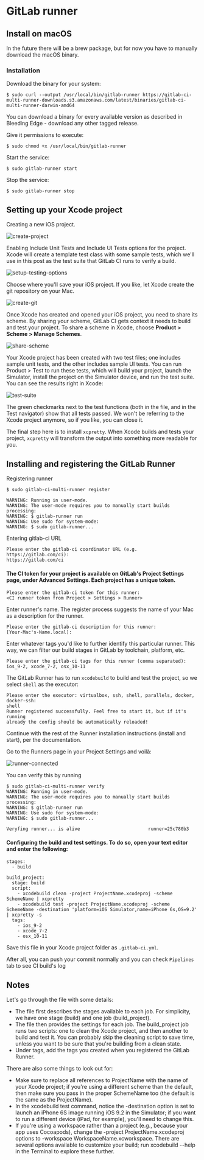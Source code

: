 # GitLab runner
## Install on macOS

In the future there will be a brew package, but for now you have to manually download the macOS binary.

### Installation

Download the binary for your system:

```
$ sudo curl --output /usr/local/bin/gitlab-runner https://gitlab-ci-multi-runner-downloads.s3.amazonaws.com/latest/binaries/gitlab-ci-multi-runner-darwin-amd64
```

You can download a binary for every available version as described in Bleeding Edge - download any other tagged release.

Give it permissions to execute:

```
$ sudo chmod +x /usr/local/bin/gitlab-runner
```

Start the service:

```
$ sudo gitlab-runner start
```

Stop the service:

```
$ sudo gitlab-runner stop
```

## Setting up your Xcode project

Creating a new iOS project.

![create-project](https://about.gitlab.com/images/blogimages/setting-up-gitlab-for-ios-projects/1_create-new-xcode-project.png)

Enabling Include Unit Tests and Include UI Tests options for the project. Xcode will create a template test class with some sample tests, which we'll use in this post as the test suite that GitLab CI runs to verify a build.

![setup-testing-options](https://about.gitlab.com/images/blogimages/setting-up-gitlab-for-ios-projects/2_enable-unit-tests.png)

Choose where you'll save your iOS project. If you like, let Xcode create the git repository on your Mac.

![create-git](https://about.gitlab.com/images/blogimages/setting-up-gitlab-for-ios-projects/3_create-git-repository.png)

Once Xcode has created and opened your iOS project, you need to share its scheme. By sharing your scheme, GitLab CI gets context it needs to build and test your project. To share a scheme in Xcode, choose **Product > Scheme > Manage Schemes**.

![share-scheme](https://about.gitlab.com/images/blogimages/setting-up-gitlab-for-ios-projects/4_share-xcode-scheme.png)

Your Xcode project has been created with two test files; one includes sample unit tests, and the other includes sample UI tests. You can run Product > Test to run these tests, which will build your project, launch the Simulator, install the project on the Simulator device, and run the test suite. You can see the results right in Xcode:

![test-suite](https://about.gitlab.com/images/blogimages/setting-up-gitlab-for-ios-projects/5_test-suite-success-in-xcode.png)

The green checkmarks next to the test functions (both in the file, and in the Test navigator) show that all tests passed. We won't be referring to the Xcode project anymore, so if you like, you can close it.

The final step here is to install `xcpretty`. When Xcode builds and tests your project, `xcpretty` will transform the output into something more readable for you.

## Installing and registering the GitLab Runner

Registering runner

```
$ sudo gitlab-ci-multi-runner register

WARNING: Running in user-mode.
WARNING: The user-mode requires you to manually start builds processing:
WARNING: $ gitlab-runner run
WARNING: Use sudo for system-mode:
WARNING: $ sudo gitlab-runner...
```

Entering gitlab-ci URL
```
Please enter the gitlab-ci coordinator URL (e.g. https://gitlab.com/ci):
https://gitlab.com/ci
```

#### The CI token for your project is available on GitLab's Project Settings page, under Advanced Settings. Each project has a unique token.

```
Please enter the gitlab-ci token for this runner:
<CI runner token from Project > Settings > Runner>
```

Enter runner's name. The register process suggests the name of your Mac as a description for the runner.
```
Please enter the gitlab-ci description for this runner:
[Your-Mac's-Name.local]:
```

Enter whatever tags you'd like to further identify this particular runner. This way, we can filter our build stages in GitLab by toolchain, platform, etc.

```
Please enter the gitlab-ci tags for this runner (comma separated):
ios_9-2, xcode_7-2, osx_10-11
```

The GitLab Runner has to run `xcodebuild` to build and test the project, so we select `shell` as the executor:

```
Please enter the executor: virtualbox, ssh, shell, parallels, docker, docker-ssh:
shell
Runner registered successfully. Feel free to start it, but if it's running
already the config should be automatically reloaded!
```

Continue with the rest of the Runner installation instructions (install and start), per the documentation.

Go to the Runners page in your Project Settings and voilà:

![runner-connected](https://storage.jumpshare.com/preview/RtyDVVkahcEMjkT6yhKz989KNlfv-VVazUJJKeFyCwkh-xIDAuho_zjbBlAirxktbvot-u8ETCeXYH0IboGGH90Iq-_ZMIwlJNqsu6s4bO0F1kR3dMUjedqC16uBUu85)

You can verify this by running

```
$ sudo gitlab-ci-multi-runner verify
WARNING: Running in user-mode.
WARNING: The user-mode requires you to manually start builds processing:
WARNING: $ gitlab-runner run
WARNING: Use sudo for system-mode:
WARNING: $ sudo gitlab-runner...

Veryfing runner... is alive                         runner=25c780b3
```

#### Configuring the build and test settings. To do so, open your text editor and enter the following:


  ```
  stages:
    - build

  build_project:
    stage: build
    script:
      - xcodebuild clean -project ProjectName.xcodeproj -scheme SchemeName | xcpretty
      - xcodebuild test -project ProjectName.xcodeproj -scheme SchemeName -destination 'platform=iOS Simulator,name=iPhone 6s,OS=9.2' | xcpretty -s
    tags:
      - ios_9-2
      - xcode_7-2
      - osx_10-11
  ```

 Save this file in your Xcode project folder as `.gitlab-ci.yml`.

After all, you can push your commit normally and you can check `Pipelines` tab to see CI build's log

## Notes
Let's go through the file with some details:

- The file first describes the stages available to each job. For simplicity, we have one stage (build) and one job (build_project).
- The file then provides the settings for each job. The build_project job runs two scripts: one to clean the Xcode project, and then another to build and test it. You can probably skip the cleaning script to save time, unless you want to be sure that you're building from a clean state.
- Under tags, add the tags you created when you registered the GitLab Runner.

There are also some things to look out for:

- Make sure to replace all references to ProjectName with the name of your Xcode project; if you're using a different scheme than the default, then make sure you pass in the proper SchemeName too (the default is the same as the ProjectName).
- In the xcodebuild test command, notice the -destination option is set to launch an iPhone 6S image running iOS 9.2 in the Simulator; if you want to run a different device (iPad, for example), you'll need to change this.
- If you're using a workspace rather than a project (e.g., because your app uses Cocoapods), change the -project ProjectName.xcodeproj options to -workspace WorkspaceName.xcworkspace. There are several options available to customize your build; run xcodebuild --help in the Terminal to explore these further.
